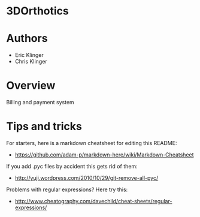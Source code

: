 3DOrthotics
===========

Authors
=======

*   Eric Klinger
*   Chris Klinger

Overview
========

Billing and payment system


Tips and tricks
===============

For starters, here is a markdown cheatsheet for editing this README:
*   https://github.com/adam-p/markdown-here/wiki/Markdown-Cheatsheet

If you add .pyc files by accident this gets rid of them:
*   http://yuji.wordpress.com/2010/10/29/git-remove-all-pyc/

Problems with regular expressions? Here try this:
*   http://www.cheatography.com/davechild/cheat-sheets/regular-expressions/

